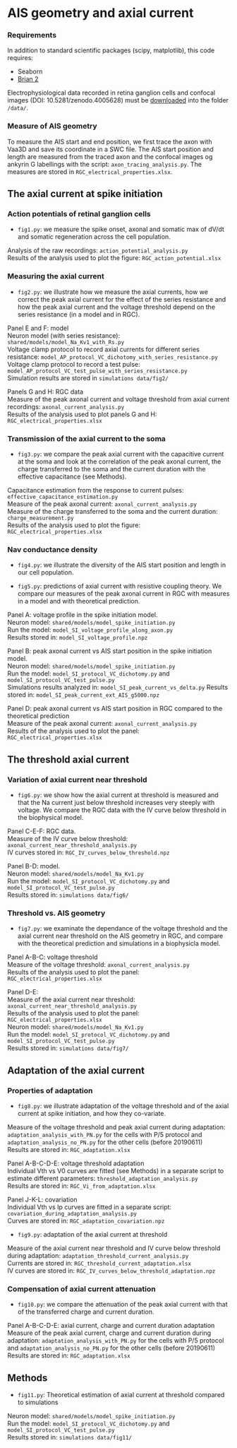 # AIS geometry and axial current

### Requirements

In addition to standard scientific packages (scipy, matplotlib), this code requires:
* Seaborn
* [Brian 2](http://briansimulator.org)

Electrophysiological data recorded in retina ganglion cells and confocal images
(DOI: 10.5281/zenodo.4005628) must be
[downloaded](https://zenodo.org/record/4005629#.X0zMTi3pNBw) into the folder
`/data/`.

### Measure of AIS geometry

To measure the AIS start and end position, we first trace the axon with Vaa3D and save its coordinate in a SWC file. The AIS start position and length are measured from the traced axon and the confocal images og ankyrin G labellings with the script: `axon_tracing_analysis.py`. The measures are stored in `RGC_electrical_properties.xlsx`.

## The axial current at spike initiation

### Action potentials of retinal ganglion cells

* `fig1.py`: we measure the spike onset, axonal and somatic max of dV/dt and somatic regeneration across the cell population.

Analysis of the raw recordings: `action_potential_analysis.py`\
Results of the analysis used to plot the figure: `RGC_action_potential.xlsx`

### Measuring the axial current

* `fig2.py`: we illustrate how we measure the axial currents, how we correct the peak axial current for the effect of the series resistance and how the peak axial current and the voltage threshold depend on the series resistance (in a model and in RGC).

Panel E and F: model \
Neuron model (with series resistance): `shared/models/model_Na_Kv1_with_Rs.py`\
Voltage clamp protocol to record axial currents for different series resistance: `model_AP_protocol_VC_dichotomy_with_series_resistance.py`\
Voltage clamp protocol to record a test pulse: `model_AP_protocol_VC_test_pulse_with_series_resistance.py`\
Simulation results are stored in `simulations data/fig2/`

Panels G and H: RGC data\
Measure of the peak axonal current and voltage threshold from axial current recordings: `axonal_current_analysis.py`\
Results of the analysis used to plot panels G and H: `RGC_electrical_properties.xlsx`

### Transmission of the axial current to the soma

* `fig3.py`: we compare the peak axial current with the capacitive current at the soma and look at the correlation of the peak axonal current, the charge transferred to the soma and the current duration with the effective capacitance (see Methods).

Capacitance estimation from the response to current pulses:  `effective_capacitance_estimation.py`\
Measure of the peak axonal current: `axonal_current_analysis.py`\
Measure of the charge transferred to the soma and the current duration: `charge_measurement.py`\
Results of the analysis used to plot the figure: `RGC_electrical_properties.xlsx`

### Nav conductance density

* `fig4.py`: we illustrate the diversity of the AIS start position and length in our cell population.

* `fig5.py`: predictions of axial current with resistive coupling theory. We compare our measures of the peak axonal current in RGC with measures in a model and with theoretical prediction.

Panel A: voltage profile in the spike initiation model.\
Neuron model: `shared/models/model_spike_initiation.py`\
Run the model: `model_SI_voltage_profile_along_axon.py`\
Results stored in: `model_SI_voltage_profile.npz`

Panel B: peak axonal current vs AIS start position in the spike initiation model.\
Neuron model: `shared/models/model_spike_initiation.py`\
Run the model: `model_SI_protocol_VC_dichotomy.py` and `model_SI_protocol_VC_test_pulse.py`\
Simulations results analyzed in: `model_SI_peak_current_vs_delta.py`
Results stored in: `model_SI_peak_current_ext_AIS_g5000.npz`

Panel D: peak axonal current vs AIS start position in RGC compared to the theoretical prediction\
Measure of the peak axonal current: `axonal_current_analysis.py`\
Results of the analysis used to plot the panel: `RGC_electrical_properties.xlsx`

## The threshold axial current

### Variation of axial current near threshold

* `fig6.py`: we show how the axial current at threshold is measured and that the Na current just below threshold increases very steeply with voltage. We compare the RGC data with the IV curve below threshold in the biophysical model.

Panel C-E-F: RGC data.\
Measure of the IV curve below threshold: `axonal_current_near_threshold_analysis.py`\
IV curves stored in: `RGC_IV_curves_below_threshold.npz`

Panel B-D: model.\
Neuron model: `shared/models/model_Na_Kv1.py`\
Run the model: `model_SI_protocol_VC_dichotomy.py` and `model_SI_protocol_VC_test_pulse.py`\
Results stored in: `simulations data/fig6/`

### Threshold vs. AIS geometry

* `fig7.py`: we examinate the dependance of the voltage threshold and the axial current near threshold on the AIS geometry in RGC, and compare with the theoretical prediction and simulations in a biophysicla model.

Panel A-B-C: voltage threshold\
Measure of the voltage threshold: `axonal_current_analysis.py`\
Results of the analysis used to plot the panel: `RGC_electrical_properties.xlsx`

Panel D-E:\
Measure of the axial current near threshold: `axonal_current_near_threshold_analysis.py`\
Results of the analysis used to plot the panel: `RGC_electrical_properties.xlsx`\
Neuron model: `shared/models/model_Na_Kv1.py`\
Run the model: `model_SI_protocol_VC_dichotomy.py` and `model_SI_protocol_VC_test_pulse.py`\
Results stored in: `simulations data/fig7/`

## Adaptation of the axial current

### Properties of adaptation

* `fig8.py`: we illustrate adaptation of the voltage threshold and of the axial current at spike initiation, and how they co-variate.

Measure of the voltage threshold and peak axial current during adaptation: `adaptation_analysis_with_PN.py` for the cells with P/5 protocol and `adaptation_analysis_no_PN.py` for the other cells (before 20190611)\
Results are stored in: `RGC_adaptation.xlsx`

Panel A-B-C-D-E: voltage threshold adaptation\
Individual Vth vs V0 curves are fitted (see Methods) in a separate script to estimate different parameters: `threshold_adaptation_analysis.py`\
Results are stored in: `RGC_Vi_from_adaptation.xlsx`

Panel J-K-L: covariation\
Individual Vth vs Ip curves are fitted in a separate script: `covariation_during_adaptation_analysis.py`\
Curves are stored in: `RGC_adaptation_covariation.npz`

* `fig9.py`: adaptation of the axial current at threshold

Measure of the axial current near threshold and IV curve below threshold during adaptation: `adaptation_threshold_current_analysis.py`\
Currents are stored in: `RGC_threshold_current_adaptation.xlsx`\
IV curves are stored in: `RGC_IV_curves_below_threshold_adaptation.npz`

### Compensation of axial current attenuation

* `fig10.py`: we compare the attenuation of the peak axial current with that of the transferred charge and current duration.

Panel A-B-C-D-E: axial current, charge and current duration adaptation \
Measure of the peak axial current, charge and current duration during adaptation: `adaptation_analysis_with_PN.py` for the cells with P/5 protocol and `adaptation_analysis_no_PN.py` for the other cells (before 20190611)\
Results are stored in: `RGC_adaptation.xlsx`

## Methods

* `fig11.py`: Theoretical estimation of axial current at threshold compared to simulations

Neuron model: `shared/models/model_spike_initiation.py`\
Run the model: `model_SI_protocol_VC_dichotomy.py` and `model_SI_protocol_VC_test_pulse.py`\
Results stored in: `simulations data/fig11/`


